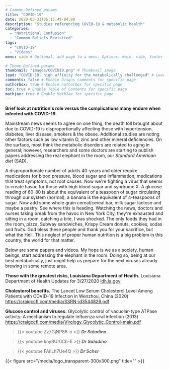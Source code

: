 ```yaml
---
# Common-Defined params
title: "COVID-19"
date: 2020-03-31T05:15:49-04:00
description: "Studies referencing COVID-19 & metabolic health"
categories:
  - "Nutritional Confusion"
  - "Common Beliefs Revisited"
tags:
  - "COVID-19"
  - "Videos"
menu: side # Optional, add page to a menu. Options: main, side, footer

# Theme-Defined params
thumbnail: "images/COVID19.png" # Thumbnail image
lead: "COVID-19, high affinity for the metabolically challenged" # Lead text
comments: false # Enable Disqus comments for specific page
authorbox: true # Enable authorbox for specific page
toc: true # Enable Table of Contents for specific page
mathjax: true # Enable MathJax for specific page
---
```

__Brief look at nutrition's role versus the complications many endure when infected with COVID-19.__

Mainstream news seems to agree on one thing, the death toll brought about due to COVID-19 is disproportionally affecting those with hypertension, diabetes, liver disease, smokers & the obese. Additional studies are noting other factors such as low vitamin D, zinc and other mineral deficiencies. On the surface, most think the metabolic disorders are related to aging in general; however, researchers and some doctors are starting to publish papers addressing the real elephant in the room, our *Standard American diet* (SAD).

A disproportionate number of adults 40-years and older require medications for blood pressure, blood sugar and inflammation, medications that treat symptoms, not root causes. Now we're fighting a virus that seems to create havoc for those with high blood sugar and syndrome X. A glucose reading of 60-80 is about the equivalent of a teaspoon of sugar circulating through our system (normal), a banana is the equivalent of 4-teaspoons of sugar. Now add some whole grain cereal/cereal bar, milk sugar lactose and maybe a pastry. See where this is heading. Watching the news, doctors and nurses taking break from the havoc in New York City, they're exhausted and sitting in a room, catching a bite, I was shocked. The only foods they had in the room, pizza, Subway sandwiches, Krispy Cream donuts, cookies, sodas and fruits. God bless these people and thank you for your sacrifice, but what the Hell. This neglect of proper human nutrition is a big problem in this country, the world for that matter.      

Below are some papers and videos. My hope is we as a society, human beings, start addressing the elephant in the room. Doing so, being at our best metabolically, just might help us prepare for the next viruses already brewing in some remote area.

__Those with the greatest risks, Louisiana Department of Health.__
Louisiana Department of Health Updates for 3/27/2020
[ldh.la.gov](http://ldh.la.gov/index.cfm/newsroom/detail/5517)


__Cholesterol benefits.__
The Lancet
Low Serum Cholesterol Level Among Patients with COVID-19 Infection in Wenzhou,
China (2020)
https://craigccfl.com/media/SSRN-id3544826.pdf

__Glucose control and viruses.__
Glycolytic control of vacuolar-type ATPase activity: A mechanism
to regulate influenza viral infection (2013)
https://craigccfl.com/media/Virology_Glycolytic_Control-main.pdf

>{{< youtube Zz7GjNP86-o >}}
***Dr Saladino***

>{{< youtube knyBUr0Cb-E >}}
***Dr Saladino***

>{{< youtube FAIILh7Ue4Q >}}
***Dr Scher***


{{< figure src="/media/logo_transparent-300x300.png" title="" >}}
